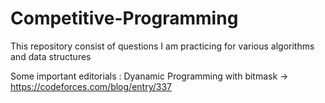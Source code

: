# Competitive-Programming
This repository consist of questions I am practicing for various algorithms and data structures

Some important editorials :
Dyanamic Programming with bitmask -> https://codeforces.com/blog/entry/337
